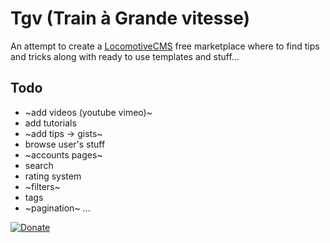 # Tgv (Train à Grande vitesse)
An attempt to create a [LocomotiveCMS](https://www.locomotivecms.com) free marketplace where to find tips and tricks along with ready to use templates and stuff...

## Todo
* ~add videos (youtube vimeo)~
* add tutorials
* ~add tips -> gists~
* browse user's stuff
* ~accounts pages~
* search
* rating system
* ~filters~
* tags
* ~pagination~
...


[![Donate](https://img.shields.io/badge/Donate-PayPal-green.svg)](https://www.paypal.com/cgi-bin/webscr?cmd=_s-xclick&hosted_button_id=NDNEMU87Y5CD2)
